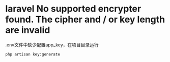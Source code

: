 # laravel No supported encrypter found. The cipher and / or key length are invalid

.env文件中缺少配置app_key，在项目目录运行

```sh
php artisan key:generate
```

